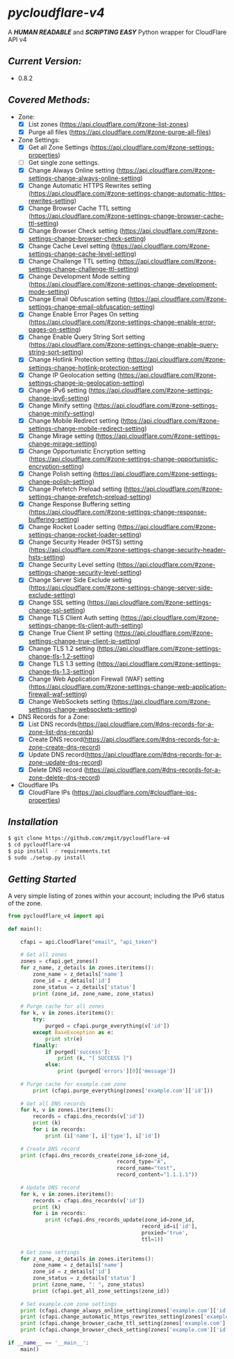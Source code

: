 # *pycloudflare-v4*
A ***HUMAN READABLE*** and ***SCRIPTING EASY*** Python wrapper for CloudFlare API v4

## *Current Version:*
-  0.8.2

## *Covered Methods:*

- Zone:
    - [x] List zones (https://api.cloudflare.com/#zone-list-zones)
    - [x] Purge all files (https://api.cloudflare.com/#zone-purge-all-files)
- Zone Settings:
    - [x] Get all Zone Settings (https://api.cloudflare.com/#zone-settings-properties)
    - [ ] Get single zone settings.  
    - [x] Change Always Online setting (https://api.cloudflare.com/#zone-settings-change-always-online-setting)
    - [x] Change Automatic HTTPS Rewrites setting (https://api.cloudflare.com/#zone-settings-change-automatic-https-rewrites-setting)
    - [x] Change Browser Cache TTL setting (https://api.cloudflare.com/#zone-settings-change-browser-cache-ttl-setting)
    - [x] Change Browser Check setting (https://api.cloudflare.com/#zone-settings-change-browser-check-setting)
    - [x] Change Cache Level setting (https://api.cloudflare.com/#zone-settings-change-cache-level-setting)
    - [x] Change Challenge TTL setting (https://api.cloudflare.com/#zone-settings-change-challenge-ttl-setting)
    - [x] Change Development Mode setting (https://api.cloudflare.com/#zone-settings-change-development-mode-setting)
    - [x] Change Email Obfuscation setting (https://api.cloudflare.com/#zone-settings-change-email-obfuscation-setting)
    - [x] Change Enable Error Pages On setting (https://api.cloudflare.com/#zone-settings-change-enable-error-pages-on-setting)
    - [x] Change Enable Query String Sort setting (https://api.cloudflare.com/#zone-settings-change-enable-query-string-sort-setting)
    - [x] Change Hotlink Protection setting (https://api.cloudflare.com/#zone-settings-change-hotlink-protection-setting)
    - [x] Change IP Geolocation setting (https://api.cloudflare.com/#zone-settings-change-ip-geolocation-setting)
    - [x] Change IPv6 setting (https://api.cloudflare.com/#zone-settings-change-ipv6-setting)
    - [x] Change Minify setting (https://api.cloudflare.com/#zone-settings-change-minify-setting)
    - [x] Change Mobile Redirect setting (https://api.cloudflare.com/#zone-settings-change-mobile-redirect-setting)
    - [x] Change Mirage setting (https://api.cloudflare.com/#zone-settings-change-mirage-setting)
    - [x] Change Opportunistic Encryption setting (https://api.cloudflare.com/#zone-settings-change-opportunistic-encryption-setting)
    - [x] Change Polish setting (https://api.cloudflare.com/#zone-settings-change-polish-setting)
    - [x] Change Prefetch Preload setting (https://api.cloudflare.com/#zone-settings-change-prefetch-preload-setting)
    - [x] Change Response Buffering setting (https://api.cloudflare.com/#zone-settings-change-response-buffering-setting)
    - [x] Change Rocket Loader setting (https://api.cloudflare.com/#zone-settings-change-rocket-loader-setting)
    - [x] Change Security Header (HSTS) setting (https://api.cloudflare.com/#zone-settings-change-security-header-hsts-setting)
    - [x] Change Security Level setting (https://api.cloudflare.com/#zone-settings-change-security-level-setting)
    - [x] Change Server Side Exclude setting (https://api.cloudflare.com/#zone-settings-change-server-side-exclude-setting)
    - [x] Change SSL setting (https://api.cloudflare.com/#zone-settings-change-ssl-setting)
    - [x] Change TLS Client Auth setting (https://api.cloudflare.com/#zone-settings-change-tls-client-auth-setting)
    - [x] Change True Client IP setting (https://api.cloudflare.com/#zone-settings-change-true-client-ip-setting)
    - [x] Change TLS 1.2 setting (https://api.cloudflare.com/#zone-settings-change-tls-1.2-setting)
    - [x] Change TLS 1.3 setting (https://api.cloudflare.com/#zone-settings-change-tls-1.3-setting)
    - [x] Change Web Application Firewall (WAF) setting (https://api.cloudflare.com/#zone-settings-change-web-application-firewall-waf-setting)
    - [x] Change WebSockets setting (https://api.cloudflare.com/#zone-settings-change-websockets-setting)
- DNS Records for a Zone:
    - [x] List DNS records(https://api.cloudflare.com/#dns-records-for-a-zone-list-dns-records)
    - [x] Create DNS record(https://api.cloudflare.com/#dns-records-for-a-zone-create-dns-record)
    - [x] Update DNS record(https://api.cloudflare.com/#dns-records-for-a-zone-update-dns-record)
    - [x] Delete DNS record (https://api.cloudflare.com/#dns-records-for-a-zone-delete-dns-record)
- Cloudflare IPs
    - [x] CloudFlare IPs (https://api.cloudflare.com/#cloudflare-ips-properties)

## *Installation*

```bash
$ git clone https://github.com/zmgit/pycloudflare-v4
$ cd pycloudflare-v4
$ pip install -r requirements.txt
$ sudo ./setup.py install
```

## *Getting Started*

A very simple listing of zones within your account; including the IPv6 status of the zone.

```python
from pycloudflare_v4 import api
 
def main():
 
    cfapi = api.CloudFlare("email", "api_token")
 
    # Get all zones
    zones = cfapi.get_zones()
    for z_name, z_details in zones.iteritems():
        zone_name = z_details['name']
        zone_id = z_details['id']
        zone_status = z_details['status']
        print (zone_id, zone_name, zone_status)
 
    # Purge cache for all zones
    for k, v in zones.iteritems():
        try:
            purged = cfapi.purge_everything(v['id'])
        except BaseException as e:
            print str(e)
        finally:
            if purged['success']:
                print (k, "[ SUCCESS ]")
            else:
                print (purged['errors'][0]['message'])
 
    # Purge cache for example.com zone
        print (cfapi.purge_everything(zones['example.com']['id']))
 
    # Get all DNS records
    for k, v in zones.iteritems():
        records = cfapi.dns_records(v['id'])
        print (k)
        for i in records:
            print (i['name'], i['type'], i['id'])
 
    # Create DNS record
    print (cfapi.dns_records_create(zone_id=zone_id,
                                   record_type="A",
                                   record_name="test",
                                   record_content="1.1.1.1"))
 
    # Update DNS record
    for k, v in zones.iteritems():
        records = cfapi.dns_records(v['id'])
        print (k)
        for i in records:
            print (cfapi.dns_records_update(zone_id=zone_id,
                                           record_id=i['id'],
                                           proxied='true',
                                           ttl=1))
 
    # Get zone settings
    for z_name, z_details in zones.iteritems():
        zone_name = z_details['name']
        zone_id = z_details['id']
        zone_status = z_details['status']
        print (zone_name, ": ", zone_status)
        print (cfapi.get_all_zone_settings(zone_id))
 
    # Set example.com zone settings
    print (cfapi.change_always_online_setting(zones['example.com']['id'], always_online="default"))
    print (cfapi.change_automatic_https_rewrites_setting(zones['example.com']['id'], automatic_https_rewrites="default"))
    print (cfapi.change_browser_cache_ttl_setting(zones['example.com']['id'], browser_cache_ttl="default"))
    print (cfapi.change_browser_check_setting(zones['example.com']['id'], browser_check="default"))
 
if __name__ == '__main__':
    main()
```